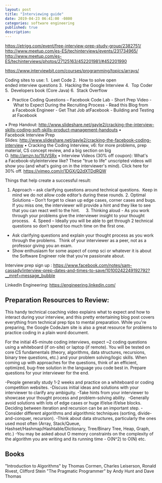 ```yaml
---
layout: post
title: "Interviewing guide"
date: 2019-04-23 06:41:00 -0800
categories: software engineering
published: true
description:
---
```



https://etrigg.com/event/free-interview-prep-study-group/2382751/
http://www.meetup.com/es-ES/techinterviews/events/231734965/
http://www.meetup.com/es-ES/techinterviews/photos/27125163/452201981/#452201990

https://www.interviewbit.com/courses/programming/topics/arrays/

Coding sites to use:
1.  Leet Code
2.  How to solve open ended interview questions
3.  Hacking the Google Interview
4.  Top Coder
5.  Developers book (Core Java)
6.  Stack Overflow

- Practice Coding Questions – Facebook Code Lab
- Short Prep Video
- What to Expect During the Recruiting Process
- Read this Blog from a Facebook Engineer - Get That Job atFacebook
- Building and Testing at Facebook


• Prep Handout: http://www.slideshare.net/gayle2/cracking-the-interview-skills-coding-soft-skills-product-management-handouts
• Facebook Interview Prep Slides: http://www.slideshare.net/gayle2/cracking-the-facebook-coding-interview
• Cracking the Coding Interview, v6: for more problems, prep material, CS concept review, and a big section on big O. http://amzn.to/1lUVSRx
• Interview Videos (30% off coupon): What's a Facebook-styleinterview like? These "true to life" unscripted videos will show you (and what's going on in the interviewer's mind). Click here for 30% off. https://vimeo.com/r/1DGX/Q2dXTDdRQW


Things that help create a successful result:
1. Approach – ask clarifying questions around technical questions.  Keep in mind we do not allow code editor’s during these rounds.
2. Optimal Solutions – Don’t forget to clean up edge cases, corner cases and bugs.  If you miss one, the interviewer will provide a hint and they like to see that you can react well to the hint.    
3. Thinking aloud - As you work through your problems give the interviewer insight to your thought process.  
4. Speed – Ideally you will be able to get through 2 technical questions so don’t spend too much time on the first one.

* Ask clarifying questions and explain your thought process as you work through the problems.  Think of your interviewer as a peer, not as a professor giving you an exam.
* Show enthusiasm for some aspect of comp sci or whatever it is about the Software Engineer role that you're passionate about.

Interview prep sign up : https://www.facebook.com/notes/sam-cassady/interview-prep-dates-and-times-to-save/10100242249192792?__mref=message_bubble

LinkedIn Engineering: https://engineering.linkedin.com/
 
## Preparation Resources to Review:
This handy technical coaching video explains what to expect and how to interact during your interview, and this pretty entertaining blog post covers everything from technical prep tips to mental preparation. While you're preparing, the Google CodeJam site is also a great resource for problems to practice coding in a plain word document.

For the initial 45-minute coding interviews, expect ~2 coding questions using a whiteboard (if on-site) or laptop (if remote). You will be tested on core CS fundamentals (theory, algorithms, data structures, recursions, binary tree questions, etc.) and your problem solving/logic skills. When coming up with approaches for the questions, think of an efficient, optimized, bug-free solution in the language you code best in. Prepare questions for your interviewer for the end.

-People generally study 1-2 weeks and practice on a whiteboard or coding competition websites.
-Discuss initial ideas and solutions with your interviewer to clarify any ambiguity.
-Take hints from your interviewer to showcase your thought process and problem-solving ability. 
-Generally avoid solutions with lots of edge cases or huge if/else if/else blocks. Deciding between iteration and recursion can be an important step.
-Consider different algorithms and algorithmic techniques (sorting, divide-and-conquer, recursion).
-Think about data structures, particularly the ones used most often (Array, Stack/Queue, Hashset/Hashmap/Hashtable/Dictionary, Tree/Binary Tree, Heap, Graph, etc.)
-You may be asked about O memory constraints on the complexity of the algorithm you are writing and its running time - O(N^2) to O(N) etc.

## Books
"Introduction to Algorithms" by Thomas Cormen, Charles Leiserson, Ronald Rivest, Clifford Stein
"The Pragmatic Programmer" by Andy Hunt and Dave Thomas
